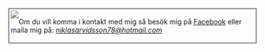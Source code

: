 <div style="border: 2px solid grey; overflow: auto; padding: 3px;" markdown=1>
<img src="img/niklas80.jpg?w=80" style="float: left">

Om du vill komma i kontakt med mig så besök mig på [Facebook](https://www.facebook.com/niklasarvidsson78) eller
maila mig på: *niklasarvidsson78@hotmail.com*

</div>
